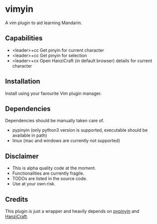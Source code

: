 # vimyin

A vim plugin to aid learning Mandarin.

## Capabilities

- \<leader\>+cc Get pinyin for current character
- \<leader\>+cc Get pinyin for selection
- \<leader\>+cx Open HanziCraft (in default browser) details for current character

## Installation

Install using your favourite Vim plugin manager.

## Dependencies

Dependencies should be manually taken care of.

- pypinyin (only python3 version is supported, executable should be available in path)
- linux (mac and windows are currently not supported)

## Disclaimer

- This is alpha quality code at the moment.
- Functionalities are currently fragile.
- TODOs are listed in the source code.
- Use at your own risk.

## Credits

This plugin is just a wrapper and heavily depends on [pypinyin](https://pypi.org/project/pypinyin/) and [HanziCraft](https://hanzicraft.com).
